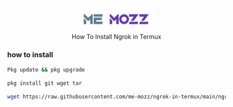 <p align="center">
<img src="https://raw.githubusercontent.com/me-mozz/wahahahahah/main/me-mozz.png?token=GHSAT0AAAAAABYWE7SZHZ4TRBWRMO3AS6NCYZCUJSA" height="60"><br>
How To Install Ngrok in Termux
</p>


### how to install

```bash
Pkg update && pkg upgrade
```
```bash
pkg install git wget tar
```
```bash
wget https://raw.githubusercontent.com/me-mozz/ngrok-in-termux/main/ngrok.sh
```
